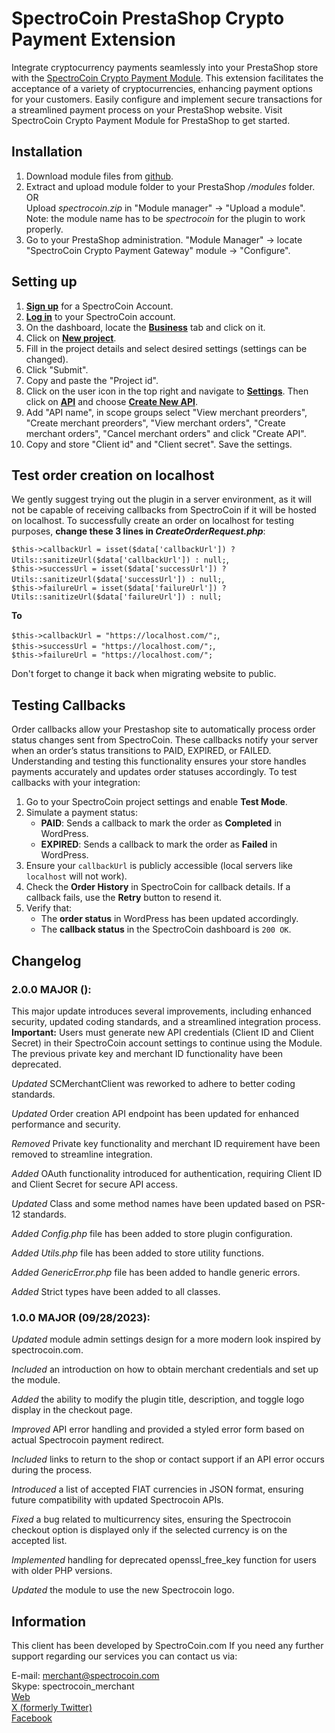 # SpectroCoin PrestaShop Crypto Payment Extension

Integrate cryptocurrency payments seamlessly into your PrestaShop store with the [SpectroCoin Crypto Payment Module](https://spectrocoin.com/en/plugins/accept-bitcoin-prestashop.html). This extension facilitates the acceptance of a variety of cryptocurrencies, enhancing payment options for your customers. Easily configure and implement secure transactions for a streamlined payment process on your PrestaShop website. Visit SpectroCoin Crypto Payment Module for PrestaShop to get started.

## Installation

1. Download module files from [github](https://github.com/SpectroCoin/PrestaShop-Bitcoin-Payment-Gateway-Module).
2. Extract and upload module folder to your PrestaShop <em>/modules</em> folder.<br />
   OR<br>
   Upload <em>spectrocoin.zip</em> in "Module manager" -> "Upload a module".<br />
   Note: the module name has to be <em>spectrocoin</em> for the plugin to work properly.<br />
3. Go to your PrestaShop administration. "Module Manager" -> locate "SpectroCoin Crypto Payment Gateway" module -> "Configure".

## Setting up

1. **[Sign up](https://auth.spectrocoin.com/signup)** for a SpectroCoin Account.
2. **[Log in](https://auth.spectrocoin.com/login)** to your SpectroCoin account.
3. On the dashboard, locate the **[Business](https://spectrocoin.com/en/merchants/projects)** tab and click on it.
4. Click on **[New project](https://spectrocoin.com/en/merchants/projects/new)**.
5. Fill in the project details and select desired settings (settings can be changed).
6. Click "Submit".
7. Copy and paste the "Project id".
8. Click on the user icon in the top right and navigate to **[Settings](https://test.spectrocoin.com/en/settings/)**. Then click on **[API](https://test.spectrocoin.com/en/settings/api)** and choose **[Create New API](https://test.spectrocoin.com/en/settings/api/create)**.
9. Add "API name", in scope groups select "View merchant preorders", "Create merchant preorders", "View merchant orders", "Create merchant orders", "Cancel merchant orders" and click "Create API".
10. Copy and store "Client id" and "Client secret". Save the settings.


## Test order creation on localhost

We gently suggest trying out the plugin in a server environment, as it will not be capable of receiving callbacks from SpectroCoin if it will be hosted on localhost. To successfully create an order on localhost for testing purposes, <b>change these 3 lines in <em>CreateOrderRequest.php</em></b>:

`$this->callbackUrl = isset($data['callbackUrl']) ? Utils::sanitizeUrl($data['callbackUrl']) : null;`, <br>
`$this->successUrl = isset($data['successUrl']) ? Utils::sanitizeUrl($data['successUrl']) : null;`, <br>
`$this->failureUrl = isset($data['failureUrl']) ? Utils::sanitizeUrl($data['failureUrl']) : null;`

<b>To</b>

`$this->callbackUrl = "https://localhost.com/";`, <br>
`$this->successUrl = "https://localhost.com/";`, <br>
`$this->failureUrl = "https://localhost.com/";`

Don't forget to change it back when migrating website to public.

## Testing Callbacks

Order callbacks allow your Prestashop site to automatically process order status changes sent from SpectroCoin. These callbacks notify your server when an order’s status transitions to PAID, EXPIRED, or FAILED. Understanding and testing this functionality ensures your store handles payments accurately and updates order statuses accordingly. To test callbacks with your integration:
 
1. Go to your SpectroCoin project settings and enable **Test Mode**.
2. Simulate a payment status:
   - **PAID**: Sends a callback to mark the order as **Completed** in WordPress.
   - **EXPIRED**: Sends a callback to mark the order as **Failed** in WordPress.
3. Ensure your `callbackUrl` is publicly accessible (local servers like `localhost` will not work).
4. Check the **Order History** in SpectroCoin for callback details. If a callback fails, use the **Retry** button to resend it.
5. Verify that:
   - The **order status** in WordPress has been updated accordingly.
   - The **callback status** in the SpectroCoin dashboard is `200 OK`.

## Changelog

### 2.0.0 MAJOR ():

This major update introduces several improvements, including enhanced security, updated coding standards, and a streamlined integration process. **Important:** Users must generate new API credentials (Client ID and Client Secret) in their SpectroCoin account settings to continue using the Module. The previous private key and merchant ID functionality have been deprecated.

_Updated_ SCMerchantClient was reworked to adhere to better coding standards.

_Updated_ Order creation API endpoint has been updated for enhanced performance and security.

_Removed_ Private key functionality and merchant ID requirement have been removed to streamline integration.

_Added_ OAuth functionality introduced for authentication, requiring Client ID and Client Secret for secure API access.

_Updated_ Class and some method names have been updated based on PSR-12 standards.

_Added_ _Config.php_ file has been added to store plugin configuration.

_Added_ _Utils.php_ file has been added to store utility functions.

_Added_ _GenericError.php_ file has been added to handle generic errors.

_Added_ Strict types have been added to all classes.

### 1.0.0 MAJOR (09/28/2023):

_Updated_ module admin settings design for a more modern look inspired by spectrocoin.com.

_Included_ an introduction on how to obtain merchant credentials and set up the module.

_Added_ the ability to modify the plugin title, description, and toggle logo display in the checkout page.

_Improved_ API error handling and provided a styled error form based on actual Spectrocoin payment redirect.

_Included_ links to return to the shop or contact support if an API error occurs during the process.

_Introduced_ a list of accepted FIAT currencies in JSON format, ensuring future compatibility with updated Spectrocoin APIs.

_Fixed_ a bug related to multicurrency sites, ensuring the Spectrocoin checkout option is displayed only if the selected currency is on the accepted list.

_Implemented_ handling for deprecated openssl_free_key function for users with older PHP versions.

_Updated_ the module to use the new Spectrocoin logo.

## Information

This client has been developed by SpectroCoin.com If you need any further support regarding our services you can contact us via:

E-mail: merchant@spectrocoin.com </br>
Skype: spectrocoin_merchant </br>
[Web](https://spectrocoin.com) </br>
[X (formerly Twitter)](https://twitter.com/spectrocoin) </br>
[Facebook](https://www.facebook.com/spectrocoin/)
